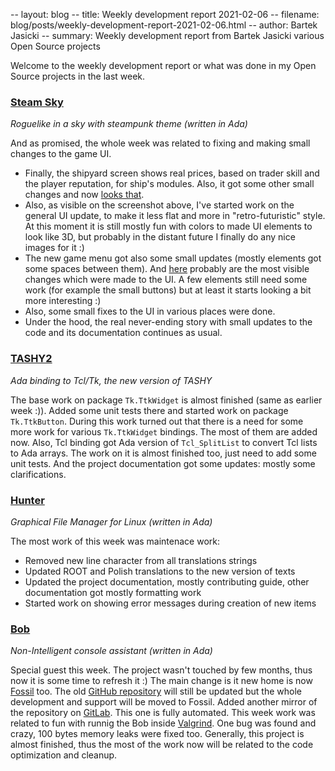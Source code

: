 -- layout: blog
-- title: Weekly development report 2021-02-06
-- filename: blog/posts/weekly-development-report-2021-02-06.html
-- author: Bartek Jasicki
-- summary: Weekly development report from Bartek Jasicki various Open Source projects

Welcome to the weekly development report or what was done in my Open Source
projects in the last week.

### [Steam Sky](https://www.laeran.pl/repositories/steamsky)

*Roguelike in a sky with steampunk theme (written in Ada)*

And as promised, the whole week was related to fixing and making small changes
to the game UI.

* Finally, the shipyard screen shows real prices, based on trader skill and
the player reputation, for ship's modules. Also, it got some other small
changes and now [looks that](https://imgur.com/u0l0wI8).
* Also, as visible on the screenshot above, I've started work on the general
UI update, to make it less flat and more in "retro-futuristic" style. At this
moment it is still mostly fun with colors to made UI elements to look like 3D,
but probably in the distant future I finally do any nice images for it :)
* The new game menu got also some small updates (mostly elements got some
spaces between them). And [here](https://imgur.com/ljMCvT5) probably are the
most visible changes which were made to the UI. A few elements still need
some work (for example the small buttons) but at least it starts looking a bit
more interesting :)
* Also, some small fixes to the UI in various places were done.
* Under the hood, the real never-ending story with small updates to the code
and its documentation continues as usual.

### [TASHY2](https://www.laeran.pl/repositories/tashy2)

*Ada binding to Tcl/Tk, the new version of TASHY*

The base work on package `Tk.TtkWidget` is almost finished (same as earlier
week :)). Added some unit tests there and started work on package
`Tk.TtkButton`. During this work turned out that there is a need for some more
work for various `Tk.TtkWidget` bindings. The most of them are added now. Also,
Tcl binding got Ada version of `Tcl_SplitList` to convert Tcl lists to Ada
arrays. The work on it is almost finished too, just need to add some unit
tests. And the project documentation got some updates: mostly some
clarifications.

### [Hunter](https://www.laeran.pl/repositories/hunter)

*Graphical File Manager for Linux (written in Ada)*

The most work of this week was maintenace work:
* Removed new line character from all translations strings
* Updated ROOT and Polish translations to the new version of texts
* Updated the project documentation, mostly contributing guide, other
  documentation got mostly formatting work
* Started work on showing error messages during creation of new items

### [Bob](https://www.laeran.pl/repositories/bob)

*Non-Intelligent console assistant (written in Ada)*

Special guest this week. The project wasn't touched by few months, thus now it
is some time to refresh it :) The main change is it new home is now [Fossil](https://www.laeran.pl/repositories/bob)
too. The old [GitHub repository](https://github.com/thindil/bob)
will still be updated but the whole development and support will be moved to
Fossil. Added another mirror of the repository on [GitLab](https://gitlab.com/thindil/bob).
This one is fully automated. This week work was related to fun with runnig the
Bob inside [Valgrind](https://www.valgrind.org/). One bug was found and crazy,
100 bytes memory leaks were fixed too. Generally, this project is almost
finished, thus the most of the work now will be related to the code
optimization and cleanup.
